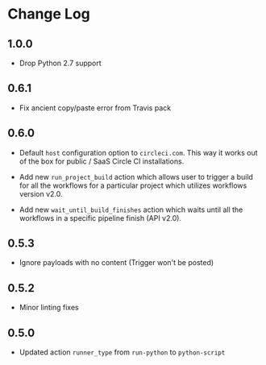 # Change Log

## 1.0.0

* Drop Python 2.7 support

## 0.6.1

- Fix ancient copy/paste error from Travis pack

## 0.6.0

- Default ``host`` configuration option to ``circleci.com``. This way it works out of the
  box for public / SaaS Circle CI installations.

- Add new ``run_project_build`` action which allows user to trigger a build for all the
  workflows for a particular project which utilizes workflows version v2.0.

- Add new ``wait_until_build_finishes`` action which waits until all the workflows in a
  specific pipeline finish (API v2.0).

## 0.5.3

- Ignore payloads with no content (Trigger won't be posted)

## 0.5.2

- Minor linting fixes

## 0.5.0

- Updated action `runner_type` from `run-python` to `python-script`
